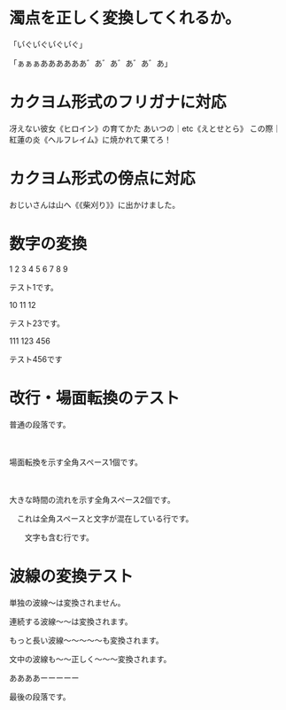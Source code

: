 # 濁点を正しく変換してくれるか。

「い゙ぐい゙ぐい゙ぐい゙ぐ」

「ぁぁぁああああああ゛あ゛あ゛あ゛あ゛あ」

# カクヨム形式のフリガナに対応

冴えない彼女《ヒロイン》の育てかた
あいつの｜etc《えとせとら》
この際｜紅蓮の炎《ヘルフレイム》に焼かれて果てろ！

# カクヨム形式の傍点に対応

おじいさんは山へ《《柴刈り》》に出かけました。

# 数字の変換

1 2 3 4 5 6 7 8 9

テスト1です。

10 11 12

テスト23です。

111 123 456

テスト456です

# 改行・場面転換のテスト

普通の段落です。

　

場面転換を示す全角スペース1個です。

　　

大きな時間の流れを示す全角スペース2個です。

　これは全角スペースと文字が混在している行です。

　　文字も含む行です。

# 波線の変換テスト

単独の波線〜は変換されません。

連続する波線〜〜は変換されます。

もっと長い波線〜〜〜〜〜も変換されます。

文中の波線も〜〜正しく〜〜〜変換されます。

ああああーーーーー

最後の段落です。
